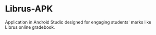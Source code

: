 # Librus-APK
Application in Android Studio designed for engaging students' marks like Librus online gradebook.
